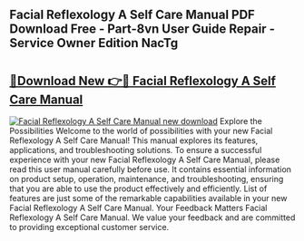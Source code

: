 ## Facial Reflexology A Self Care Manual PDF Download Free - Part-8vn User Guide Repair - Service Owner Edition NacTg

# <h2><a href="http://bc1335.oget.top/?id=Facial+Reflexology+A+Self+Care+Manual">🔗Download New 👉🔴 Facial Reflexology A Self Care Manual</a></h2>

[![Facial Reflexology A Self Care Manual new download](https://i.imgur.com/5g1atiW.png)](http://bc1335.oget.top/?id=Facial+Reflexology+A+Self+Care+Manual)
Explore the Possibilities Welcome to the world of possibilities with your new Facial Reflexology A Self Care Manual! This manual explores its features, applications, and troubleshooting solutions. To ensure a successful experience with your new Facial Reflexology A Self Care Manual, please read this user manual carefully before use. It contains essential information on product setup, operation, maintenance, and troubleshooting, ensuring that you are able to use the product effectively and efficiently. List of features are just some of the remarkable capabilities available in your new Facial Reflexology A Self Care Manual. Your Feedback Matters Facial Reflexology A Self Care Manual. We value your feedback and are committed to providing exceptional customer service.
